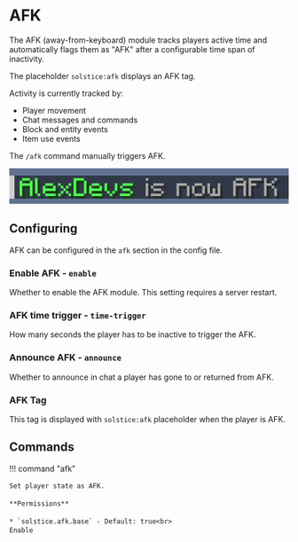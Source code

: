 # AFK

The AFK (away-from-keyboard) module tracks players active time and automatically flags them as "AFK" after a configurable time span of inactivity.

The placeholder `solstice:afk` displays an AFK tag.

Activity is currently tracked by:

- Player movement
- Chat messages and commands
- Block and entity events
- Item use events

The `/afk` command manually triggers AFK.

![AFK](../assets/features/afk.png)

## Configuring

AFK can be configured in the `afk` section in the config file.

### Enable AFK - `enable`

Whether to enable the AFK module. This setting requires a server restart.

### AFK time trigger - `time-trigger`

How many seconds the player has to be inactive to trigger the AFK.

### Announce AFK - `announce`

Whether to announce in chat a player has gone to or returned from AFK.

### AFK Tag

This tag is displayed with `solstice:afk` placeholder when the player is AFK.

## Commands

!!! command "afk"

    Set player state as AFK.

    **Permissions**

    * `solstice.afk.base` - Default: true<br>
    Enable 